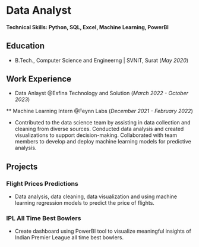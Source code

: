 # Data Analyst

#### Technical Skills: Python, SQL, Excel, Machine Learning, PowerBI

## Education
- B.Tech., Computer Science and Engineerng | SVNIT, Surat (_May 2020_)

## Work Experience 
* Data Anlayst @Esfina Technology and Solution (_March 2022 - October 2023_)

** Machine Learning Intern @Feynn Labs (_December 2021 - February 2022_)
- Contributed to the data science team by assisting in data collection and cleaning from diverse sources. Conducted data analysis and created visualizations to support decision-making. Collaborated with team members to develop and deploy machine learning models for predictive analysis.

## Projects
### Flight Prices Predictions
- Data analysis, data cleaning, data visualization and using machine learning regression models to predict the price of flights.

### IPL All Time Best Bowlers
- Create dashboard using PowerBI tool to visualize meaningful insights of Indian Premier League all time best bowlers.
